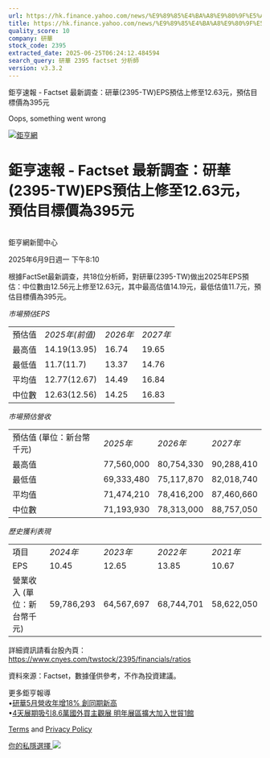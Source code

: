 ```yaml
---
url: https://hk.finance.yahoo.com/news/%E9%89%85%E4%BA%A8%E9%80%9F%E5%A0%B1-factset-%E6%9C%80%E6%96%B0%E8%AA%BF%E6%9F%A5-%E7%A0%94%E8%8F%AF-2395-001030081.html
title: https://hk.finance.yahoo.com/news/%E9%89%85%E4%BA%A8%E9%80%9F%E5%A0%B1-factset-%E6%9C%80%E6%96%B0%E8
quality_score: 10
company: 研華
stock_code: 2395
extracted_date: 2025-06-25T06:24:12.484594
search_query: 研華 2395 factset 分析師
version: v3.3.2
---
```


鉅亨速報 - Factset 最新調查：研華(2395-TW)EPS預估上修至12.63元，預估目標價為395元 


Oops, something went wrong

 

[![鉅亨網](https://s.yimg.com/ny/api/res/1.2/UM5hrThmhlnSiBO4o4qlLg--/YXBwaWQ9aGlnaGxhbmRlcjt3PTE0NjtoPTQ4O2NmPXdlYnA-/https://s.yimg.com/os/creatr-uploaded-images/2020-01/147c7630-36ab-11ea-ae7c-5ee7a0016555)](http://www.cnyes.com/ "鉅亨網")

# 鉅亨速報 - Factset 最新調查：研華(2395-TW)EPS預估上修至12.63元，預估目標價為395元

![](data:image/gif;base64,R0lGODlhAQABAIAAAAAAAP///ywAAAAAAQABAAACAUwAOw==)

鉅亨網新聞中心

2025年6月9日週一 下午8:10

根據FactSet最新調查，共18位分析師，對研華(2395-TW)做出2025年EPS預估：中位數由12.56元上修至12.63元，其中最高估值14.19元，最低估值11.7元，預估目標價為395元。

*市場預估EPS*

|  |  |  |  |
| --- | --- | --- | --- |
| 預估值 | *2025年(前值)* | *2026年* | *2027年* |
| 最高值 | 14.19(13.95) | 16.74 | 19.65 |
| 最低值 | 11.7(11.7) | 13.37 | 14.76 |
| 平均值 | 12.77(12.67) | 14.49 | 16.84 |
| 中位數 | 12.63(12.56) | 14.25 | 16.83 |

*市場預估營收*

|  |  |  |  |
| --- | --- | --- | --- |
| 預估值 (單位：新台幣千元) | *2025年* | *2026年* | *2027年* |
| 最高值 | 77,560,000 | 80,754,330 | 90,288,410 |
| 最低值 | 69,333,480 | 75,117,870 | 82,018,740 |
| 平均值 | 71,474,210 | 78,416,200 | 87,460,660 |
| 中位數 | 71,193,930 | 78,313,000 | 88,757,050 |

*歷史獲利表現*

|  |  |  |  |  |
| --- | --- | --- | --- | --- |
| 項目 | *2024年* | *2023年* | *2022年* | *2021年* |
| EPS | 10.45 | 12.65 | 13.85 | 10.67 |
| 營業收入 (單位：新台幣千元) | 59,786,293 | 64,567,697 | 68,744,701 | 58,622,050 |

詳細資訊請看台股內頁：  
<https://www.cnyes.com/twstock/2395/financials/ratios>

資料來源：Factset，數據僅供參考，不作為投資建議。

更多鉅亨報導  
•[研華5月營收年增18% 創同期新高](https://news.cnyes.com/news/id/6011090?utm_source=yahoo&utm_medium=RSS&utm_campaign=relate)  
•[4天展期吸引8.6萬國外買主觀展 明年展區擴大加入世貿1館](https://news.cnyes.com/news/id/5991937?utm_source=yahoo&utm_medium=RSS&utm_campaign=relate)

[Terms](https://guce.yahoo.com/terms?locale=zh-Hant-HK)  and [Privacy Policy](https://guce.yahoo.com/privacy-policy?locale=zh-Hant-HK)

[你的私隱選擇 ![](https://s.yimg.com/dv/static/siteApp/img/privacy-choice-control.png)](https://guce.yahoo.com/state-controls?locale=zh-Hant-HK&state=VA)